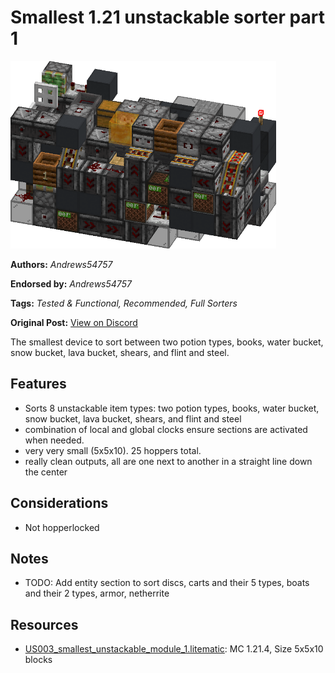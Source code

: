# Smallest 1.21 unstackable sorter part 1
<img alt="imageaaa.png" src="images/imageaaa.png?raw=1" height="300px">

**Authors:** *Andrews54757*

**Endorsed by:** *Andrews54757*

**Tags:** *Tested & Functional, Recommended, Full Sorters*

**Original Post:** [View on Discord](https://discord.com/channels/1375556143186837695/1388178859916001354)

The smallest device to sort between two potion types, books, water bucket, snow bucket, lava bucket, shears, and flint and steel.

## Features
- Sorts 8 unstackable item types: two potion types, books, water bucket, snow bucket, lava bucket, shears, and flint and steel
- combination of local and global clocks ensure sections are activated when needed.
- very very small (5x5x10). 25 hoppers total.
- really clean outputs, all are one next to another in a straight line down the center

## Considerations
- Not hopperlocked

## Notes
- TODO: Add entity section to sort discs, carts and their 5 types, boats and their 2 types, armor, netherrite

## Resources
- [US003_smallest_unstackable_module_1.litematic](attachments/US003_smallest_unstackable_module_1.litematic): MC 1.21.4, Size 5x5x10 blocks
